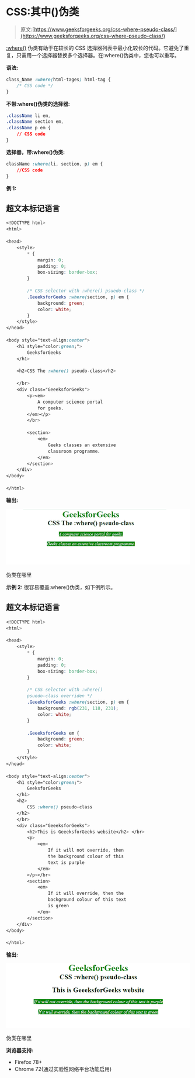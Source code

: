 # CSS:其中()伪类

> 原文:[https://www.geeksforgeeks.org/css-where-pseudo-class/](https://www.geeksforgeeks.org/css-where-pseudo-class/)

[:where()](https://www.geeksforgeeks.org/css-pseudo-classes/) 伪类有助于在较长的 CSS 选择器列表中最小化较长的代码。它避免了重复，只需用一个选择器替换多个选择器。在:where()伪类中，您也可以重写。

**语法:**

```css
class_Name :where(html-tages) html-tag {
    /* CSS code */
}
```

**不带:where()伪类的选择器:**

```css
.className li em,
.className section em,
.className p em {
    // CSS code
}
```

**选择器，带:where()伪类:**

```css
className :where(li, section, p) em {
    //CSS code
}
```

**例 1:**

## 超文本标记语言

```css
<!DOCTYPE html>
<html>

<head>
    <style>
        * {
            margin: 0;
            padding: 0;
            box-sizing: border-box;
        }

        /* CSS selector with :where() psuedo-class */
        .GeeeksforGeeks :where(section, p) em {
            background: green;
            color: white;
        }
    </style>
</head>

<body style="text-align:center">
    <h1 style="color:green;">
        GeeksforGeeks
    </h1>

    <h2>CSS The :where() pseudo-class</h2>

    </br>
    <div class="GeeeksforGeeks">
        <p><em>
            A computer science portal 
            for geeks.
        </em></p>
        </br>

        <section>
            <em>
                Geeks classes an extensive 
                classroom programme.
            </em>
        </section>
    </div>
</body>

</html>
```

**输出:**

![](img/6035b8584d05f572ff45ba5bc361db2b.png)

伪类在哪里

**示例 2:** 很容易覆盖:where()伪类，如下例所示。

## 超文本标记语言

```css
<!DOCTYPE html>
<html>

<head>
    <style>
        * {
            margin: 0;
            padding: 0;
            box-sizing: border-box;
        }

        /* CSS selector with :where() 
        psuedo-class overriden */
        .GeeeksforGeeks :where(section, p) em {
            background: rgb(231, 118, 231);
            color: white;
        }

        .GeeeksforGeeks em {
            background: green;
            color: white;
        }
    </style>
</head>

<body style="text-align:center">
    <h1 style="color:green;">
        GeeksforGeeks
    </h1>
    <h2>
        CSS :where() pseudo-class
    </h2>
    </br>
    <div class="GeeeksforGeeks">
        <h2>This is GeeeksforGeeks website</h2> </br>
        <p>
            <em>
                If it will not override, then 
                the background colour of this 
                text is purple
            </em>
        </p></br>
        <section>
            <em>
                If it will override, then the 
                background colour of this text 
                is green
            </em>
        </section>
    </div>
</body>

</html>
```

**输出:**

![](img/d0df822f510689891f20403d4ec95622.png)

伪类在哪里

**浏览器支持:**

*   Firefox 78+
*   Chrome 72(通过实验性网络平台功能启用)